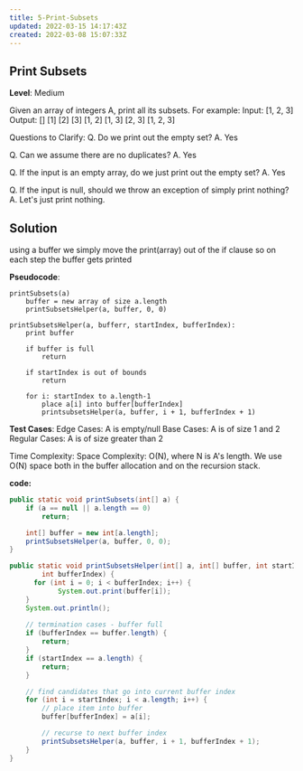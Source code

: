 ```yaml
---
title: 5-Print-Subsets
updated: 2022-03-15 14:17:43Z
created: 2022-03-08 15:07:33Z
---
```


## Print Subsets

**Level**: Medium

Given an array of integers A, print all its subsets.
For example:
Input: \[1, 2, 3\]
Output:
\[\]
\[1\]
\[2\]
\[3\]
\[1, 2\]
\[1, 3\]
\[2, 3\]
\[1, 2, 3\]

Questions to Clarify:
Q. Do we print out the empty set?
A. Yes

Q. Can we assume there are no duplicates?
A. Yes

Q. If the input is an empty array, do we just print out the empty set?
A. Yes

Q. If the input is null, should we throw an exception of simply print nothing?
A. Let's just print nothing.

## Solution

using a buffer we simply move the print(array) out of the if clause so on each step the buffer gets printed

**Pseudocode**:

```
printSubsets(a)
    buffer = new array of size a.length
    printSubsetsHelper(a, buffer, 0, 0)

printSubsetsHelper(a, bufferr, startIndex, bufferIndex):
    print buffer
    
    if buffer is full
        return

    if startIndex is out of bounds
        return
    
    for i: startIndex to a.length-1
        place a[i] into buffer[bufferIndex]
        printsubsetsHelper(a, buffer, i + 1, bufferIndex + 1)
```

**Test Cases**:
Edge Cases: A is empty/null
Base Cases: A is of size 1 and 2
Regular Cases: A is of size greater than 2

Time Complexity:
Space Complexity: O(N), where N is A's length. We use O(N) space both in the buffer allocation and on
the recursion stack.

**code:**

```java
public static void printSubsets(int[] a) {
    if (a == null || a.length == 0)
        return;

    int[] buffer = new int[a.length];
    printSubsetsHelper(a, buffer, 0, 0);
}

public static void printSubsetsHelper(int[] a, int[] buffer, int startIndex,
        int bufferIndex) {
      for (int i = 0; i < bufferIndex; i++) {
     		System.out.print(buffer[i]);
    }
    System.out.println();
    
    // termination cases - buffer full
    if (bufferIndex == buffer.length) {
        return;
    }
    if (startIndex == a.length) {
        return;
    }

    // find candidates that go into current buffer index
    for (int i = startIndex; i < a.length; i++) {
        // place item into buffer
        buffer[bufferIndex] = a[i];

        // recurse to next buffer index
        printSubsetsHelper(a, buffer, i + 1, bufferIndex + 1);
    }
}
```